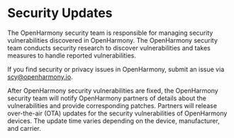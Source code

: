 # Security Updates<a name="EN-US_TOPIC_0000001054329722"></a>

The OpenHarmony security team is responsible for managing security vulnerabilities discovered in OpenHarmony. The OpenHarmony security team conducts security research to discover vulnerabilities and takes measures to handle reported vulnerabilities.

If you find security or privacy issues in OpenHarmony, submit an issue via scy@openharmony.io.

After OpenHarmony security vulnerabilities are fixed, the OpenHarmony security team will notify OpenHarmony partners of details about the vulnerabilities and provide corresponding patches. Partners will release over-the-air \(OTA\) updates for the security vulnerabilities of OpenHarmony devices. The update time varies depending on the device, manufacturer, and carrier.

